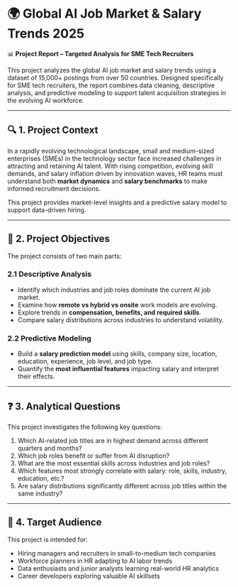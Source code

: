 # 🌍 Global AI Job Market & Salary Trends 2025

📊 **Project Report – Targeted Analysis for SME Tech Recruiters**

This project analyzes the global AI job market and salary trends using a dataset of 15,000+ postings from over 50 countries. Designed specifically for SME tech recruiters, the report combines data cleaning, descriptive analysis, and predictive modeling to support talent acquisition strategies in the evolving AI workforce.

---

## 🔍 1. Project Context

In a rapidly evolving technological landscape, small and medium-sized enterprises (SMEs) in the technology sector face increased challenges in attracting and retaining AI talent. With rising competition, evolving skill demands, and salary inflation driven by innovation waves, HR teams must understand both **market dynamics** and **salary benchmarks** to make informed recruitment decisions.

This project provides market-level insights and a predictive salary model to support data-driven hiring.

---

## 🎯 2. Project Objectives

The project consists of two main parts:

### 2.1 Descriptive Analysis
- Identify which industries and job roles dominate the current AI job market.
- Examine how **remote vs hybrid vs onsite** work models are evolving.
- Explore trends in **compensation, benefits, and required skills**.
- Compare salary distributions across industries to understand volatility.

### 2.2 Predictive Modeling
- Build a **salary prediction model** using skills, company size, location, education, experience, job level, and job type.
- Quantify the **most influential features** impacting salary and interpret their effects.

---

## ❓ 3. Analytical Questions

This project investigates the following key questions:

1. Which AI-related job titles are in highest demand across different quarters and months?
2. Which job roles benefit or suffer from AI disruption?
3. What are the most essential skills across industries and job roles?
4. Which features most strongly correlate with salary: role, skills, industry, education, etc.?
5. Are salary distributions significantly different across job titles within the same industry?

---

## 👥 4. Target Audience

This project is intended for:

- Hiring managers and recruiters in small-to-medium tech companies  
- Workforce planners in HR adapting to AI labor trends  
- Data enthusiasts and junior analysts learning real-world HR analytics  
- Career developers exploring valuable AI skillsets


